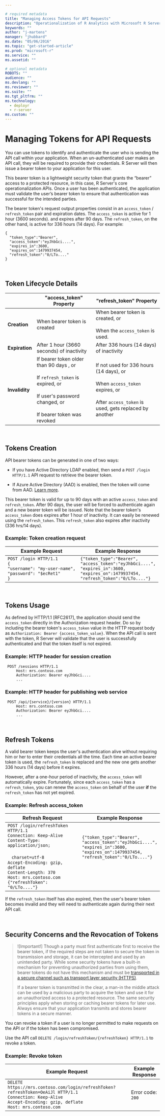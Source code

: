 ```yaml
---

# required metadata
title: "Managing Access Tokens for API Requests"
description: "Operationalization of R Analytics with Microsoft R Server"
keywords: ""
author: "j-martens"
manager: "jhubbard"
ms.date: "05/06/2016"
ms.topic: "get-started-article"
ms.prod: "microsoft-r"
ms.service: ""
ms.assetid: ""

# optional metadata
ROBOTS: ""
audience: ""
ms.devlang: ""
ms.reviewer: ""
ms.suite: ""
ms.tgt_pltfrm: ""
ms.technology: 
  - deployr
  - r-server
ms.custom: ""
---
```


# Managing Tokens for API Requests

You can use tokens to identify and authenticate the user who is sending the API call within your application. When an un-authenticated user makes an API call, they will be required to provide their credentials. R Server will then issue a bearer token to your application for this user. 

This bearer token is a lightweight security token that grants the “bearer” access to a protected resource, in this case, R Server's core operationalization APIs. Once a user has been authenticated, the application must validate the user’s bearer token to ensure that authentication was successful for the intended parties.

The bearer token's request output properties consist in an `access_token` / `refresh_token` pair and expiration dates. The `access_token` is active for 1 hour (3600 seconds). and expires after 90 days. The `refresh_token`, on the other hand, is active for 336 hours (14 days).  For example:

```
{
  "token_type":"Bearer",
  "access_token":"eyJhbGci....",
  "expires_in":3600,
  "expires_on":1479937454,
  "refresh_token":"0/LTo...."
}
```

<br>


## Token Lifecycle Details


||"access_token" Property|"refresh_token" Property|
|---|----|-----|
|**Creation**|When bearer token is created|When bearer token is created, or<br><br>When the `access_token` is used.|
|**Expiration**|After 1 hour (3660 seconds) of inactivity|After 336 hours (14 days) of inactivity|
|**Invalidity**|If bearer token older than 90 days , or<br><br>If `refresh_token` is expired, or<br><br>If user's password changed, or<br><br>If bearer token was revoked|If not used for 336 hours (14 days), or<br><br>When `access_token` expires, or<br><br>After `access_token` is used, gets replaced by another|

<br>

## Tokens Creation

API bearer tokens can be generated in one of two ways:
+ If you have Active Directory LDAP enabled, then send a `POST /login HTTP/1.1` API request to retrieve the bearer token.

+ If Azure Active Directory (AAD) is enabled, then the token will come from AAD. [Learn more](https://docs.microsoft.com/en-us/azure/active-directory/active-directory-authentication-scenarios). 


This bearer token is valid for up to 90 days with an active `access_token` and `refresh_token`. After 90 days, the user will be forced to authenticate again and a new bearer token will be issued.  Note that the bearer token's `access_token` does expires after 1 hour of inactivity. It can easily be renewed using the `refresh_token`. This `refresh_token` also expires after inactivity (336 hrs/14 days). 


### Example: Token creation request 

Example Request|Example Response
---------------|--------------
``POST /login HTTP/1.1``<br>`{`<br>`"username": "my-user-name",`<br>`"password": "$ecRet1"`<br>`}`|`{"token_type":"Bearer",`<br>`"access_token":"eyJhbGci....",`<br>`"expires_in":3600,`<br>`"expires_on":1479937454,`<br>`"refresh_token":"0/LTo...."}`


<br>



## Tokens Usage

As defined by HTTP/1.1 [RFC2617], the application should send the `access_token` directly in the Authorization request header. Do so by including the bearer token's `access_token` value in the HTTP request body as `Authorization: Bearer {access_token_value}`. When the API call is sent with the token, R Server will validate that the user is successfully authenticated and that the token itself is not expired.

### Example: HTTP header for session creation
```
 POST /sessions HTTP/1.1
     Host: mrs.contoso.com
     Authorization: Bearer eyJhbGci....
     ...
```

### Example: HTTP header for publishing web service
```
 POST /api/{service}/{version} HTTP/1.1
     Host: mrs.contoso.com
     Authorization: Bearer eyJhbGci....
     ...
```

<br>



## Refresh Tokens

A valid bearer token keeps the user's authentication alive without requiring him or her to enter their credentials all the time.  Each time an active bearer token is used, the `refresh_token` is replaced and the new one gets another 336 hours (14 days) before it expires. 
 
However, after a one-hour period of inactivity, the `access_token` will automatically expire. Fortunately, since each `access_token` has a `refresh_token`, you can renew the `access_token` on behalf of the user **if** the `refresh_token` has not yet expired. 

### Example: Refresh access_token

Refresh Request |Example Response
---------------|--------------
`POST /login/refreshToken HTTP/1.1`<br>`Connection: Keep-Alive`<br>`Content-Type: application/json;`<br> &nbsp;&nbsp;&nbsp;&nbsp; &nbsp; &nbsp; &nbsp; &nbsp; &nbsp; &nbsp; &nbsp; &nbsp; &nbsp; &nbsp; &nbsp; &nbsp;&nbsp;&nbsp;`charset=utf-8`<br>`Accept-Encoding: gzip, deflate`<br>`Content-Length: 370`<br>`Host: mrs.contoso.com`<br>`{"refreshToken": "0/LTo...."}`|`{"token_type":"Bearer",`<br>`"access_token":"eyJhbGci....",`<br>`"expires_in":3600,`<br>`"expires_on":1479937454,`<br>`"refresh_token":"0/LTo...."}`<br> <br> <br> <br> 


If the `refresh_token` itself has also expired, then the user's bearer token becomes invalid and they will need to authenticate again during their next API call. 

<br>

## Security Concerns and the Revocation of Tokens

>![Important!]
>Though a party must first authenticate first to receive the bearer token, if the required steps are not taken to secure the token in transmission and storage, it can be intercepted and used by an unintended party. While some security tokens have a built-in mechanism for preventing unauthorized parties from using them, bearer tokens do not have this mechanism and must be [transported in a secure channel such as transport layer security (HTTPS)](security-https.md). 
>
>If a bearer token is transmitted in the clear, a man-in the middle attack can be used by a malicious party to acquire the token and use it for an unauthorized access to a protected resource. The same security principles apply when storing or caching bearer tokens for later use. Always ensure that your application transmits and stores bearer tokens in a secure manner. 

You can revoke a token if a user is no longer permitted to make requests on the API or if the token has been compromised.

Use the API call `DELETE /login/refreshToken/{refreshToken} HTTP/1.1` to revoke a token.

### Example: Revoke token

Example Request|Example Response
---------------|--------------
`DELETE https://mrs.contoso.com/login/refreshToken?refreshToken=OeAiJl HTTP/1.1`<br>`Connection: Keep-Alive`<br>`Accept-Encoding: gzip, deflate`<br>`Host: mrs.contoso.com`| Error code: `200`
